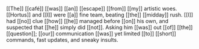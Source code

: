 [[The]] [[café]] [[was]] [[an]] [[escape]] [[from]] [[my]] artistic woes. [[Hortus]] and [[I]] were [[a]] fine team, beating [[the]] [[midday]] rush. [[I]] had [[no]] clue [[how]] [[he]] managed before [[on]] his own, and suspected that [[he]] simply did [[not]]. Asking him [[was]] out [[of]] [[the]] [[question]]; [[our]] communication [[was]] yet limited [[to]] [[short]] commands, fast updates, and sneaky insults.